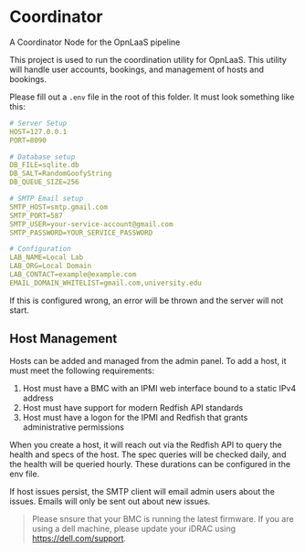 # Coordinator

A Coordinator Node for the OpnLaaS pipeline

This project is used to run the coordination utility for OpnLaaS. This utility will handle user accounts, bookings, and management of hosts and bookings.

Please fill out a `.env` file in the root of this folder. It must look something like this:

```yaml
# Server Setup
HOST=127.0.0.1
PORT=8090

# Database setup
DB_FILE=sqlite.db
DB_SALT=RandomGoofyString
DB_QUEUE_SIZE=256

# SMTP Email setup
SMTP_HOST=smtp.gmail.com
SMTP_PORT=587
SMTP_USER=your-service-account@gmail.com
SMTP_PASSWORD=YOUR_SERVICE_PASSWORD

# Configuration
LAB_NAME=Local Lab
LAB_ORG=Local Domain
LAB_CONTACT=example@example.com
EMAIL_DOMAIN_WHITELIST=gmail.com,university.edu
```

If this is configured wrong, an error will be thrown and the server will not start.

## Host Management

Hosts can be added and managed from the admin panel. To add a host, it must meet the following requirements:

1. Host must have a BMC with an IPMI web interface bound to a static IPv4 address
2. Host must have support for modern Redfish API standards
3. Host must have a logon for the IPMI and Redfish that grants administrative permissions

When you create a host, it will reach out via the Redfish API to query the health and specs of the host. The spec queries will be checked daily, and the health will be queried hourly. These durations can be configured in the env file.

If host issues persist, the SMTP client will email admin users about the issues. Emails will only be sent out about new issues.

> Please snsure that your BMC is running the latest firmware. If you are using a dell machine, please update your iDRAC using https://dell.com/support.